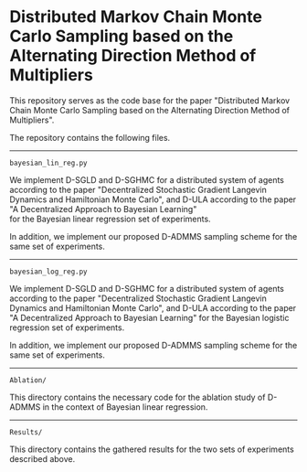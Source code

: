 # Distributed Markov Chain Monte Carlo Sampling based on the Alternating Direction Method of Multipliers

This repository serves as the code base for the paper "Distributed Markov Chain Monte Carlo Sampling based on the Alternating Direction Method of Multipliers".

The repository contains the following files.

---
`bayesian_lin_reg.py`

We implement D-SGLD and D-SGHMC for a distributed system of agents according to the paper
    "Decentralized Stochastic Gradient Langevin Dynamics and Hamiltonian Monte Carlo",
and D-ULA according to the paper
    "A Decentralized Approach to Bayesian Learning"    
for the Bayesian linear regression set of experiments. 

In addition, we implement our proposed D-ADMMS sampling scheme for the same set of experiments.

---
`bayesian_log_reg.py`

We implement D-SGLD and D-SGHMC for a distributed system of agents according to the paper
    "Decentralized Stochastic Gradient Langevin Dynamics and Hamiltonian Monte Carlo",
and D-ULA according to the paper
    "A Decentralized Approach to Bayesian Learning"
for the Bayesian logistic regression set of experiments. 

In addition, we implement our proposed D-ADMMS sampling scheme for the same set of experiments.

---
`Ablation/`

This directory contains the necessary code for the ablation study of D-ADMMS in the context of Bayesian linear
regression.

---
`Results/`

This directory contains the gathered results for the two sets of experiments described above.
